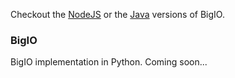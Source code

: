Checkout the [NodeJS](https://github.com/Archarithms/bigio-node) or the [Java](https://github.com/Archarithms/bigio) versions of BigIO.

### BigIO

BigIO implementation in Python. Coming soon...
